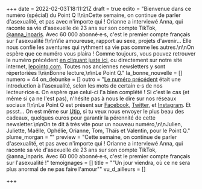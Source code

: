 +++
date = 2022-02-03T18:11:21Z
draft = true
edito = "Bienvenue dans ce numéro (spécial) du Point Q !\n\nCette semaine, on continue de parler d'asexualité, et pas avec n'importe qui ! Orianne a interviewé Anna, qui raconte sa vie d'asexuelle de 23 ans sur son compte TikTok, [@anna_inparis](https://www.tiktok.com/@anna_inparis). Avec 60 000 abonné·e·s, c'est le premier compte français sur l'asexualité !\n\nVie amoureuse, rapport au sexe, projets d'avenir... Elle nous confie les aventures qui rythment sa vie pas comme les autres.\n\nOn espère que ce numéro vous plaira ! Comme toujours, vous pouvez retrouver le numéro précédent [en cliquant juste ici](https://lepointq.com/newsletters/free-from-desire-parlons-asexualite/), ou directement sur notre site internet, [lepointq.com](https://lepointq.com/). Toutes nos anciennes newsletters y sont répertoriées !\n\nBonne lecture,\n\nLe Point Q."
la_bonne_nouvelle = []
numero = 44
on_debunke = []
outro = "[Le numéro précédent](https://lepointq.com/newsletters/free-from-desire-parlons-asexualite/) était une introduction à l'asexualité, selon les mots de certain·e·s de nos lecteur·rice·s. On espère que celui-ci l'a bien complété ! Si c'est le cas (et même si ça ne l'est pas), n'hésite pas à nous le dire sur nos réseaux sociaux !\n\nLe Point Q est présent sur [Facebook](https://www.facebook.com/lepointq.news/), [Twitter](https://twitter.com/LePointQ), et [Instagram](). Et pssst... On est même sur [Utip](https://www.utip.io/lepointq), si tu veux nous envoyer le plus beau des cadeaux, quelques euros pour garantir la pérennité de cette newsletter.\n\nOn te dit à très vite pour un nouveau numéro,\n\nJulien, Juliette, Maëlle, Ophélie, Orianne, Tom, Thaïs et Valentin, pour le Point Q."
plume_morgan = ""
preview = "Cette semaine, on continue de parler d'asexualité, et pas avec n'importe qui ! Orianne a interviewé Anna, qui raconte sa vie d'asexuelle de 23 ans sur son compte TikTok, @anna_inparis. Avec 60 000 abonné·e·s, c'est le premier compte français sur l'asexualité !"
temoignages = []
title = "\"Un jour viendra, où ce ne sera plus anormal de ne pas faire l'amour\""
vu_d_ailleurs = []

+++
